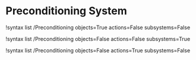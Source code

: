 <!-- MOOSE Documentation Stub: Remove this when content is added. -->

# Preconditioning System

!syntax list /Preconditioning objects=True actions=False subsystems=False

!syntax list /Preconditioning objects=False actions=False subsystems=True

!syntax list /Preconditioning objects=False actions=True subsystems=False
